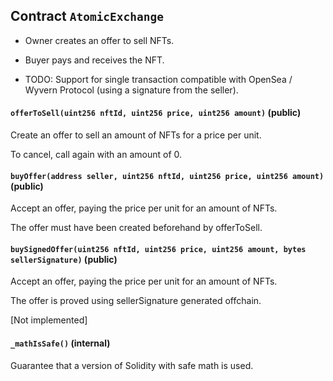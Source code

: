 ## Contract `AtomicExchange`

- Owner creates an offer to sell NFTs.
- Buyer pays and receives the NFT.

- TODO: Support for single transaction compatible with OpenSea / Wyvern Protocol (using a signature from the seller).




#### `offerToSell(uint256 nftId, uint256 price, uint256 amount)` (public)

Create an offer to sell an amount of NFTs for a price per unit.

To cancel, call again with an amount of 0.



#### `buyOffer(address seller, uint256 nftId, uint256 price, uint256 amount)` (public)

Accept an offer, paying the price per unit for an amount of NFTs.

The offer must have been created beforehand by offerToSell.



#### `buySignedOffer(uint256 nftId, uint256 price, uint256 amount, bytes sellerSignature)` (public)

Accept an offer, paying the price per unit for an amount of NFTs.

The offer is proved using sellerSignature generated offchain.

[Not implemented]



#### `_mathIsSafe()` (internal)

Guarantee that a version of Solidity with safe math is used.




